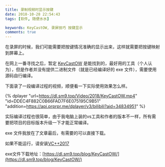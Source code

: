 ```yaml
---
title: 录制视频时显示按键
date: 2018-10-28 22:54:43
tags: [软件, 随便水水]

keywords: KeyCastOW, 录屏技巧 按键显示
comments: true
---
```


在录屏的时候，我们可能需要把按键情况准确的显示出来，这样就需要把按键映射到屏幕上。

<!-- more -->

在网上一番寻找之后，暂定 [KeyCastOW](http://brookhong.github.io/2014/04/28/keycast-on-windows.html) 是能找到的，最好用的工具（个人认为），但是作者并没有提供二进制文件（就是已经编译好的 exe 文件），需要使用源码自行编译。

下面录了一段编译过程的视频，顺便看一下实际使用效果怎么样。

{% dplayer "url=https://dl.sm9.top/Video/2018/KeyCastOW.mp4" "id=DDEC4F882C0B66FAD7F6E075195C9B51" "addition=https://api.prprpr.me/dplayer/v3/bilibili?aid=34834951" %} 

实际编译过程也很简单，由于我电脑上装的vs工具和作者的版本不一样，所有需要把项目的目标版本升级一下才能正常编译。

exe 文件我放在了文章最后，有需要的可以直接下载。

如果不能运行，请安装[VC++2017](http://www.423down.com/6826.html)

exe文件下载地址：[https://dl.sm9.top/blog/KeyCastOW/](https://dl.sm9.top/blog/KeyCastOW/)